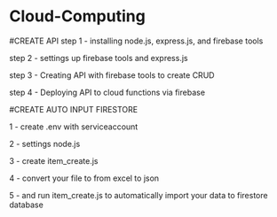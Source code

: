# Cloud-Computing

#CREATE API
step 1 - 
installing node.js, express.js, and firebase tools

step 2 - 
settings up firebase tools and express.js

step 3 - 
Creating API with firebase tools to create CRUD

step 4 - 
Deploying API to cloud functions via firebase

#CREATE AUTO INPUT FIRESTORE

1 - 
create .env with serviceaccount

2 -
settings node.js

3 -
create item_create.js

4 - 
convert your file to from excel to json

5 -
and run item_create.js to automatically import your data to firestore database
